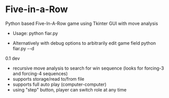 # Five-in-a-Row
Python based Five-In-A-Row game using Tkinter GUI with move analysis

- Usage:
python fiar.py

- Alternatively with debug options to arbitrarily edit game field
python fiar.py --d

0.1 dev
- recursive move analysis to search for win sequence (looks for forcing-3 and forcing-4 sequences)
- supports storage/read to/from file
- supports full auto play (computer-computer)
- using "step" button, player can switch role at any time

